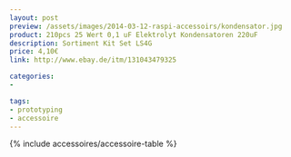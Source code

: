 ```yaml
---
layout: post
preview: /assets/images/2014-03-12-raspi-accessoirs/kondensator.jpg
product: 210pcs 25 Wert 0,1 uF Elektrolyt Kondensatoren 220uF
description: Sortiment Kit Set LS4G
price: 4,10€
link: http://www.ebay.de/itm/131043479325

categories:
-

tags:
- prototyping
- accessoire
---
```


{% include accessoires/accessoire-table %}